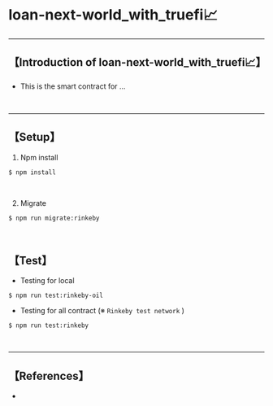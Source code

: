 # loan-next-world_with_truefi📈

***
## 【Introduction of loan-next-world_with_truefi📈】
- This is the smart contract for ...

&nbsp;

***

## 【Setup】
1. Npm install
```
$ npm install
```

<br>


2. Migrate
```
$ npm run migrate:rinkeby
```

&nbsp;

## 【Test】
- Testing for local
```
$ npm run test:rinkeby-oil
```


- Testing for all contract (※ `Rinkeby test network` )
```
$ npm run test:rinkeby
```


<br>

***

## 【References】
- 
